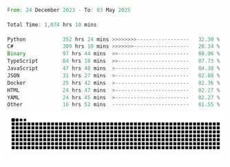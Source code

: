 <!--START_SECTION:waka-->

```rust
From: 24 December 2023 - To: 03 May 2025

Total Time: 1,074 hrs 10 mins

Python            352 hrs 24 mins >>>>>>>>-----------------   32.30 %
C#                309 hrs 10 mins >>>>>>>------------------   28.34 %
Binary            97 hrs 44 mins  >>-----------------------   08.96 %
TypeScript        84 hrs 18 mins  >>-----------------------   07.73 %
JavaScript        47 hrs 48 mins  >------------------------   04.38 %
JSON              31 hrs 27 mins  >------------------------   02.88 %
Docker            25 hrs 42 mins  >------------------------   02.36 %
HTML              24 hrs 47 mins  >------------------------   02.27 %
YAML              24 hrs 45 mins  >------------------------   02.27 %
Other             16 hrs 52 mins  -------------------------   01.55 %
```

<!--END_SECTION:waka-->


<picture>
  <source media="(prefers-color-scheme: dark)" srcset="https://raw.githubusercontent.com/jeerawut97/jeerawut97/output/github-contribution-grid-snake.svg">
  <img alt="github contribution grid snake animation" src="https://raw.githubusercontent.com/jeerawut97/jeerawut97/output/github-contribution-grid-snake.svg">
</picture>
